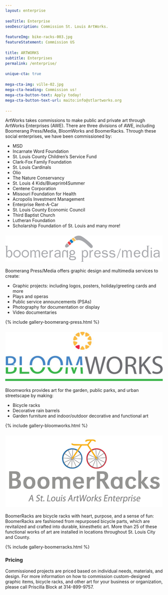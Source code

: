 ```yaml
---
layout: enterprise

seoTitle: Enterprise
seoDescription: Commission St. Louis ArtWorks.

featureImg: bike-racks-003.jpg
featureStatement: Commission US

title: ARTWORKS
subtitle: Enterprises
permalink: /enterprise/

unique-cta: true

mega-cta-img: ville-02.jpg
mega-cta-heading: Commission us!
mega-cta-button-text: Apply today!
mega-cta-button-text-url: maito:info@stlartworks.org

---
```


ArtWorks takes commissions to make public and private art through ArtWorks Enterprises (AWE). There are three divisions of AWE, including Boomerang Press/Media, BloomWorks and BoomerRacks. Through these social enterprises, we have been commissioned by:

- MSD
- Incarnate Word Foundation
- St. Louis County Children’s Service Fund
- Clark-Fox Family Foundation
- St. Louis Cardinals
- Olio 
- The Nature Conservancy
- St. Louis 4 Kids/Blueprint4Summer
- Centene Corporation
- Missouri Foundation for Health
- Acropolis Investment Management
- Enterprise Rent-A-Car
- St. Louis County Economic Council
- Third Baptist Church
- Lutheran Foundation
- Scholarship Foundation of St. Louis
and many more!


### ![boomerang press/media](/images/boomerang-press-media.jpg)
Boomerang Press/Media offers graphic design and multimedia services to create:

- Graphic projects: including logos, posters, holiday/greeting cards and more
- Plays and operas
- Public service announcements (PSAs)
- Photography for documentation or display
- Video documentaries


{% include gallery-boomerang-press.html %}

### ![bloomworks](/images/bloomworks_web.jpg)
Bloomworks provides art for the garden, public parks, and urban streetscape by making:

- Bicycle racks
- Decorative rain barrels
- Garden furniture and indoor/outdoor decorative and functional art

{% include gallery-bloomworks.html %}


### ![boomerracks](/images/svg/boomerracks_logo.jpg)
BoomerRacks are bicycle racks with heart, purpose, and a sense of fun:  BoomerRacks are fashioned from repurposed bicycle parts, which are revitalized and crafted into durable, kinesthetic art. More than 25 of these functional works of art are installed in locations throughout St. Louis City and County.

{% include gallery-boomerracks.html %}


### Pricing

Commissioned projects are priced based on individual needs, materials, and design. For more information on how to commission custom-designed graphic items, bicycle racks, and other art for your business or organization, please call Priscilla Block at 314-899-9757.


